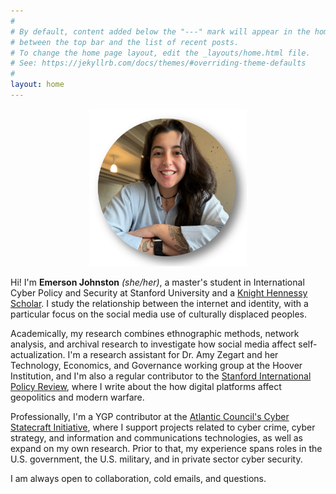 ```yaml
---
#
# By default, content added below the "---" mark will appear in the home page
# between the top bar and the list of recent posts.
# To change the home page layout, edit the _layouts/home.html file.
# See: https://jekyllrb.com/docs/themes/#overriding-theme-defaults
#
layout: home
---
```


<p align="center" title="Emerson Johnston Headshot">
   <img src="/images/headshot.png" width="50%" />
</p>

Hi! I'm **Emerson Johnston** *(she/her)*, a master's student in International Cyber Policy and Security at Stanford University and a [Knight Hennessy Scholar](https://knight-hennessy.stanford.edu/people/emerson-johnston). I study the relationship between the internet and identity, with a particular focus on the social media use of culturally displaced peoples. 

Academically, my research combines ethnographic methods, network analysis, and archival research to investigate how social media affect self-actualization. I'm a research assistant for Dr. Amy Zegart and her Technology, Economics, and Governance working group at the Hoover Institution, and  I'm also a regular contributor to the [Stanford International Policy Review](https://fsi.stanford.edu/sipr), where I write about the how digital platforms affect geopolitics and modern warfare. 

Professionally, I'm a YGP contributor at the [Atlantic Council's Cyber Statecraft Initiative](https://dfrlab.org/policy/cyber-statecraft-initiative/), where I support projects related to cyber crime, cyber strategy, and information and communications technologies, as well as expand on my own research. Prior to that, my experience spans roles in the U.S. government, the U.S. military, and in private sector cyber security. 

I am always open to collaboration, cold emails, and questions.

